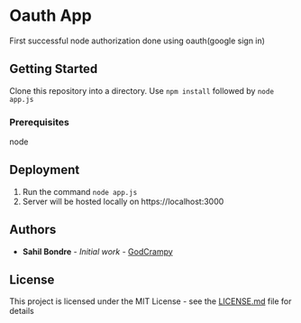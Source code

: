 # Oauth App

First successful node authorization done using oauth(google sign in)

## Getting Started

Clone this repository into a directory. Use `npm install` followed by `node app.js`

### Prerequisites

node

## Deployment

1. Run the command `node app.js`
2. Server will be hosted locally on https://localhost:3000

## Authors

* **Sahil Bondre** - *Initial work* - [GodCrampy](https://github.com/godcrampy)



## License

This project is licensed under the MIT License - see the [LICENSE.md](LICENSE.md) file for details
